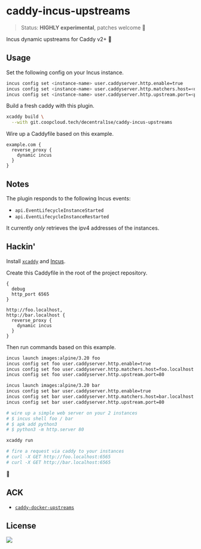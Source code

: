 # caddy-incus-upstreams

> Status: **HIGHLY experimental**, patches welcome 🚩

Incus dynamic upstreams for Caddy v2+ 🧨

## Usage

Set the following config on your Incus instance.

```bash
incus config set <instance-name> user.caddyserver.http.enable=true
incus config set <instance-name> user.caddyserver.http.matchers.host=<domain>
incus config set <instance-name> user.caddyserver.http.upstream.port=<port>
```

Build a fresh caddy with this plugin.

```bash
xcaddy build \
  --with git.coopcloud.tech/decentral1se/caddy-incus-upstreams
```

Wire up a Caddyfile based on this example.

```Caddyfile
example.com {
  reverse_proxy {
    dynamic incus
  }
}
```

## Notes

The plugin responds to the following Incus events:

* `api.EventLifecycleInstanceStarted`
* `api.EventLifecycleInstanceRestarted`

It currently *only* retrieves the ipv4 addresses of the instances.

## Hackin'

Install [`xcaddy`](https://github.com/caddyserver/xcaddy) and [Incus](https://linuxcontainers.org/incus/).

Create this Caddyfile in the root of the project repository.

```Caddyfile
{
  debug
  http_port 6565
}

http://foo.localhost,
http://bar.localhost {
  reverse_proxy {
    dynamic incus
  }
}
```

Then run commands based on this example.

```bash
incus launch images:alpine/3.20 foo
incus config set foo user.caddyserver.http.enable=true
incus config set foo user.caddyserver.http.matchers.host=foo.localhost
incus config set foo user.caddyserver.http.upstream.port=80

incus launch images:alpine/3.20 bar
incus config set bar user.caddyserver.http.enable=true
incus config set bar user.caddyserver.http.matchers.host=bar.localhost
incus config set bar user.caddyserver.http.upstream.port=80

# wire up a simple web server on your 2 instances
# $ incus shell foo / bar
# $ apk add python3
# $ python3 -m http.server 80

xcaddy run

# fire a request via caddy to your instances
# curl -X GET http://foo.localhost:6565
# curl -X GET http://bar.localhost:6565
```

🧨

## ACK

* [`caddy-docker-upstreams`](https://github.com/invzhi/caddy-docker-upstreams)

## License

<a href="https://git.coopcloud.tech/decentral1se/caddy-incus-upstreams/src/branch/main/LICENSE">
  <img src="https://www.gnu.org/graphics/gplv3-or-later.png" />
</a>
